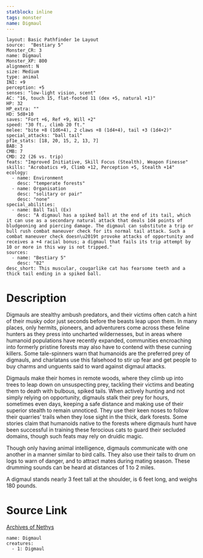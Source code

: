 ```yaml
---
statblock: inline
tags: monster
name: Digmaul
---
```

```statblock
layout: Basic Pathfinder 1e Layout
source:  "Bestiary 5"
Monster_CR: 3
name: Digmaul
Monster_XP: 800
alignment: N
size: Medium
type: animal
INI: +9
perception: +5
senses: "low-light vision, scent"
AC: "16, touch 15, flat-footed 11 (dex +5, natural +1)"
HP: 32
HP_extra: ""
HD: 5d8+10
saves: "Fort +6, Ref +9, Will +2"
speed: "30 ft., climb 20 ft."
melee: "bite +8 (1d6+4), 2 claws +8 (1d4+4), tail +3 (1d4+2)"
special_attacks: "ball tail"
pf1e_stats: [18, 20, 15, 2, 13, 7]
BAB: 3
CMB: 7
CMD: 22 (26 vs. trip)
feats: "Improved Initiative, Skill Focus (Stealth), Weapon Finesse"
skills: "Acrobatics +9, Climb +12, Perception +5, Stealth +14"
ecology:
  - name: Environment
    desc: "temperate forests"
  - name: Organisation
    desc: "solitary or pair"
    desc: "none"
special_abilities:
  - name: Ball Tail (Ex)
    desc: "A digmaul has a spiked ball at the end of its tail, which it can use as a secondary natural attack that deals 1d4 points of bludgeoning and piercing damage. The digmaul can substitute a trip or bull rush combat maneuver check for its normal tail attack. Such a combat maneuver check doesn\u2019t provoke attacks of opportunity and receives a +4 racial bonus; a digmaul that fails its trip attempt by 10 or more in this way is not tripped."
sources:
  - name: "Bestiary 5"
    desc: "82"
desc_short: This muscular, cougarlike cat has fearsome teeth and a thick tail ending in a spiked ball.
```
# Description
Digmauls are stealthy ambush predators, and their victims often catch a hint of their musky odor just seconds before the beasts leap upon them. In many places, only hermits, pioneers, and adventurers come across these feline hunters as they press into uncharted wildernesses, but in areas where humanoid populations have recently expanded, communities encroaching into formerly pristine forests may also have to contend with these cunning killers. Some tale-spinners warn that humanoids are the preferred prey of digmauls, and charlatans use this falsehood to stir up fear and get people to buy charms and unguents said to ward against digmaul attacks.

Digmauls make their homes in remote woods, where they climb up into trees to leap down on unsuspecting prey, tackling their victims and beating them to death with bulbous, spiked tails. When actively hunting and not simply relying on opportunity, digmauls stalk their prey for hours, sometimes even days, keeping a safe distance and making use of their superior stealth to remain unnoticed. They use their keen noses to follow their quarries’ trails when they lose sight in the thick, dark forests. Some stories claim that humanoids native to the forests where digmauls hunt have been successful in training these ferocious cats to guard their secluded domains, though such feats may rely on druidic magic.

Though only having animal intelligence, digmauls communicate with one another in a manner similar to bird calls. They also use their tails to drum on logs to warn of danger, and to attract mates during mating season. These drumming sounds can be heard at distances of 1 to 2 miles.

A digmaul stands nearly 3 feet tall at the shoulder, is 6 feet long, and weighs 180 pounds.


# Source Link
[Archives of Nethys](https://aonprd.com/MonsterDisplay.aspx?ItemName=Digmaul)
```encounter-table
name: Digmaul
creatures:
  - 1: Digmaul
```
